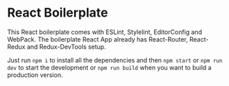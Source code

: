 # React Boilerplate

This React boilerplate comes with ESLint, Stylelint, EditorConfig and WebPack. The boilerplate React App already has React-Router, React-Redux and Redux-DevTools setup.

Just run `npm i` to install all the dependencies and then `npm start` or `npm run dev` to start the development or `npm run build` when you want to build a production version.
